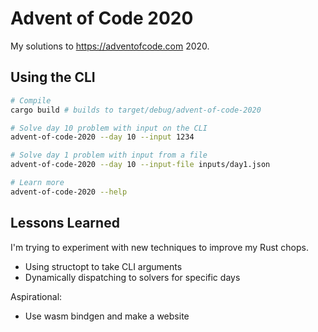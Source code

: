 # Advent of Code 2020

My solutions to https://adventofcode.com 2020.

## Using the CLI

```bash
# Compile
cargo build # builds to target/debug/advent-of-code-2020

# Solve day 10 problem with input on the CLI
advent-of-code-2020 --day 10 --input 1234

# Solve day 1 problem with input from a file
advent-of-code-2020 --day 10 --input-file inputs/day1.json

# Learn more
advent-of-code-2020 --help
```

## Lessons Learned

I'm trying to experiment with new techniques to improve my Rust chops.

* Using structopt to take CLI arguments
* Dynamically dispatching to solvers for specific days

Aspirational:
* Use wasm bindgen and make a website

